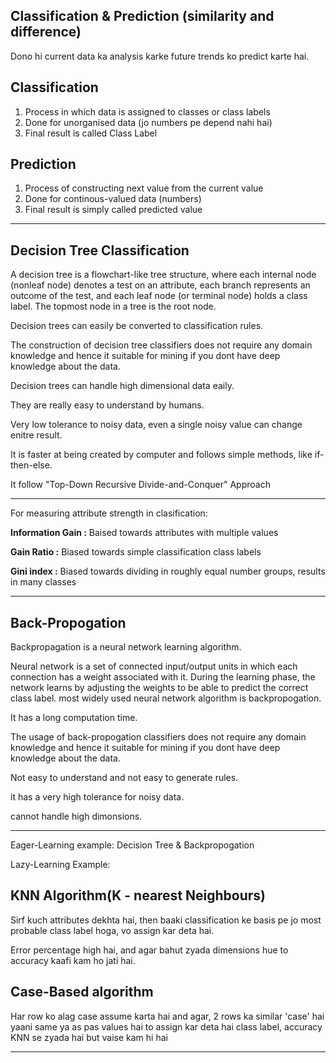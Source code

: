 Classification & Prediction (similarity and difference)
--------------------------------------------------------

Dono hi current data ka analysis karke future trends ko predict karte hai. 

Classification
--------------

1. Process in which data is assigned to classes or class labels
2. Done for unorganised data (jo numbers pe depend nahi hai)
3. Final result is called Class Label


Prediction
-------------

1. Process of constructing next value from the current value
2. Done for continous-valued data (numbers)
3. Final result is simply called predicted value

___________________

Decision Tree Classification
---------------------------
A decision tree is a flowchart-like tree structure, where each internal node (nonleaf node) 
denotes a test on an attribute, each branch represents an outcome of the test, and each leaf
node (or terminal node) holds a class label. The topmost node in a tree is the root node.


Decision trees can easily be converted to classification rules.

The construction of decision tree classifiers does not require any domain knowledge and hence it suitable for mining if you dont have deep knowledge about the data. 

Decision trees can handle high dimensional data eaily.

They are really easy to understand by humans. 

Very low tolerance to noisy data, even a single noisy value can change enitre result. 

It is faster at being created by computer and follows simple methods, like if-then-else.

It follow "Top-Down Recursive Divide-and-Conquer" Approach

_________________

For measuring attribute strength in clasification:

**Information Gain :** Baised towards attributes with multiple values

**Gain Ratio :** Biased towards simple classification class labels

**Gini index :** Biased towards dividing in roughly equal number groups, results in many classes

___________________

Back-Propogation
----------------

Backpropagation is a neural network learning algorithm.

Neural network is a set of connected input/output units in which each connection has a weight associated with it. During the learning phase, the network learns by adjusting the weights to be able to predict the correct class label. most widely used neural network algorithm is backpropogation. 

It has a long computation time. 

The usage of back-propogation classifiers does not require any domain knowledge and hence it suitable for mining if you dont have deep knowledge about the data. 

Not easy to understand and not easy to generate rules.

it has a very high tolerance for noisy data. 

cannot handle high dimonsions. 

_________________

Eager-Learning example: Decision Tree & Backpropogation

Lazy-Learning Example: 

KNN Algorithm(K - nearest Neighbours)
-------------------------------------

Sirf kuch attributes dekhta hai, then baaki classification ke basis pe jo most probable class label hoga, vo assign kar deta hai. 

Error percentage high hai, and agar bahut zyada dimensions hue to accuracy kaafi kam ho jati hai. 

Case-Based algorithm
--------------------

Har row ko alag case assume karta hai and agar, 2 rows ka similar 'case' hai yaani same ya as pas values hai to assign kar deta hai class label, accuracy KNN se zyada hai but vaise kam hi hai

______________________